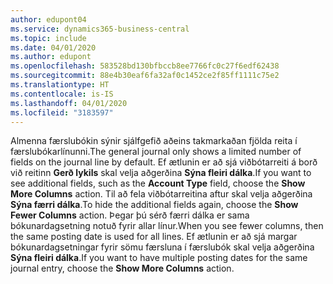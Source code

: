 ```yaml
---
author: edupont04
ms.service: dynamics365-business-central
ms.topic: include
ms.date: 04/01/2020
ms.author: edupont
ms.openlocfilehash: 583528bd130bfbccb8ee7766fc0c27f6edf62438
ms.sourcegitcommit: 88e4b30eaf6fa32af0c1452ce2f85ff1111c75e2
ms.translationtype: HT
ms.contentlocale: is-IS
ms.lasthandoff: 04/01/2020
ms.locfileid: "3183597"
---
```

<span data-ttu-id="2fbf2-101">Almenna færslubókin sýnir sjálfgefið aðeins takmarkaðan fjölda reita í færslubókarlínunni.</span><span class="sxs-lookup"><span data-stu-id="2fbf2-101">The general journal only shows a limited number of fields on the journal line by default.</span></span> <span data-ttu-id="2fbf2-102">Ef ætlunin er að sjá viðbótarreiti á borð við reitinn **Gerð lykils** skal velja aðgerðina **Sýna fleiri dálka**.</span><span class="sxs-lookup"><span data-stu-id="2fbf2-102">If you want to see additional fields, such as the **Account Type** field, choose the **Show More Columns** action.</span></span> <span data-ttu-id="2fbf2-103">Til að fela viðbótarreitina aftur skal velja aðgerðina **Sýna færri dálka**.</span><span class="sxs-lookup"><span data-stu-id="2fbf2-103">To hide the additional fields again, choose the **Show Fewer Columns** action.</span></span> <span data-ttu-id="2fbf2-104">Þegar þú sérð færri dálka er sama bókunardagsetning notuð fyrir allar línur.</span><span class="sxs-lookup"><span data-stu-id="2fbf2-104">When you see fewer columns, then the same posting date is used for all lines.</span></span> <span data-ttu-id="2fbf2-105">Ef ætlunin er að sjá margar bókunardagsetningar fyrir sömu færsluna í færslubók skal velja aðgerðina **Sýna fleiri dálka**.</span><span class="sxs-lookup"><span data-stu-id="2fbf2-105">If you want to have multiple posting dates for the same journal entry, choose the **Show More Columns** action.</span></span>  
